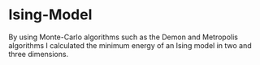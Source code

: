 # Ising-Model
By using Monte-Carlo algorithms such as the Demon and Metropolis algorithms I calculated the minimum energy of an Ising model in two and three dimensions. 
